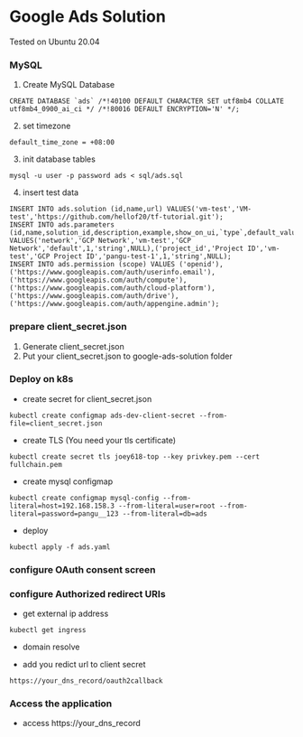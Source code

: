 # Google Ads Solution

Tested on Ubuntu 20.04

### MySQL
1. Create MySQL Database
```
CREATE DATABASE `ads` /*!40100 DEFAULT CHARACTER SET utf8mb4 COLLATE utf8mb4_0900_ai_ci */ /*!80016 DEFAULT ENCRYPTION='N' */;
```
2. set timezone
```
default_time_zone = +08:00
```
3. init database tables
```
mysql -u user -p password ads < sql/ads.sql
```
4. insert test data
```
INSERT INTO ads.solution (id,name,url) VALUES('vm-test','VM-test','https://github.com/hellof20/tf-tutorial.git');
INSERT INTO ads.parameters (id,name,solution_id,description,example,show_on_ui,`type`,default_value) VALUES('network','GCP Network','vm-test','GCP Network','default',1,'string',NULL),('project_id','Project ID','vm-test','GCP Project ID','pangu-test-1',1,'string',NULL);
INSERT INTO ads.permission (scope) VALUES ('openid'),('https://www.googleapis.com/auth/userinfo.email'),('https://www.googleapis.com/auth/compute'),('https://www.googleapis.com/auth/cloud-platform'),('https://www.googleapis.com/auth/drive'),('https://www.googleapis.com/auth/appengine.admin');
```


### prepare client_secret.json
1. Generate client_secret.json
2. Put your client_secret.json to google-ads-solution folder

### Deploy on k8s
- create secret for client_secret.json
```
kubectl create configmap ads-dev-client-secret --from-file=client_secret.json
```

- create TLS (You need your tls certificate)
```
kubectl create secret tls joey618-top --key privkey.pem --cert fullchain.pem
```

- create mysql configmap
```
kubectl create configmap mysql-config --from-literal=host=192.168.158.3 --from-literal=user=root --from-literal=password=pangu__123 --from-literal=db=ads
```

- deploy
```
kubectl apply -f ads.yaml
```

### configure OAuth consent screen

### configure Authorized redirect URIs
- get external ip address
```
kubectl get ingress
```

- domain resolve

- add you redict url to client secret
```
https://your_dns_record/oauth2callback
```

### Access the application


- access
https://your_dns_record
